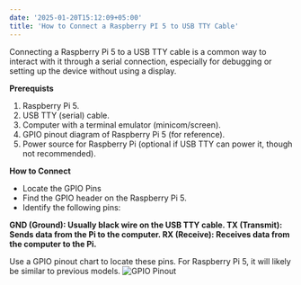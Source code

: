 ```yaml
---
date: '2025-01-20T15:12:09+05:00'
title: 'How to Connect a Raspberry PI 5 to USB TTY Cable'
---
```


Connecting a Raspberry Pi 5 to a USB TTY cable is a common way to interact with it through a serial connection, especially for debugging or setting up the device without using a display.

**Prerequists**
1. Raspberry Pi 5.
2. USB TTY (serial) cable.
3. Computer with a terminal emulator (minicom/screen).
4. GPIO pinout diagram of Raspberry Pi 5 (for reference).
4. Power source for Raspberry Pi (optional if USB TTY can power it, though not recommended).

**How to Connect**

- Locate the GPIO Pins
- Find the GPIO header on the Raspberry Pi 5.
- Identify the following pins:

**GND (Ground): Usually black wire on the USB TTY cable.
TX (Transmit): Sends data from the Pi to the computer.
RX (Receive): Receives data from the computer to the Pi.**

Use a GPIO pinout chart to locate these pins. For Raspberry Pi 5, it will likely be similar to previous models.
![GPIO Pinout](/RPI5_PINOUT.png)
